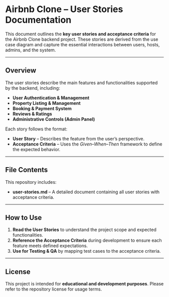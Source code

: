 # Airbnb Clone – User Stories Documentation

This document outlines the **key user stories and acceptance criteria** for the Airbnb Clone backend project. These stories are derived from the use case diagram and capture the essential interactions between users, hosts, admins, and the system.

---

## Overview

The user stories describe the main features and functionalities supported by the backend, including:
- **User Authentication & Management**
- **Property Listing & Management**
- **Booking & Payment System**
- **Reviews & Ratings**
- **Administrative Controls (Admin Panel)**

Each story follows the format:
- **User Story** – Describes the feature from the user’s perspective.
- **Acceptance Criteria** – Uses the *Given–When–Then* framework to define the expected behavior.

---

## File Contents

This repository includes:
- **user-stories.md** – A detailed document containing all user stories with acceptance criteria.

---

## How to Use

1. **Read the User Stories** to understand the project scope and expected functionalities.
2. **Reference the Acceptance Criteria** during development to ensure each feature meets defined expectations.
3. **Use for Testing & QA** by mapping test cases to the acceptance criteria.

---

## License

This project is intended for **educational and development purposes**. Please refer to the repository license for usage terms.
